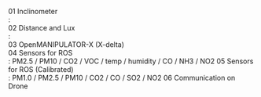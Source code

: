 01 Inclinometer  
 :  
02 Distance and Lux  
 :  
03 OpenMANIPULATOR-X (X-delta)  
04 Sensors for ROS  
 : PM2.5 / PM10 / CO2 / VOC / temp / humidity / CO / NH3 / NO2
05 Sensors for ROS (Calibrated)  
 : PM1.0 / PM2.5 / PM10 / CO2 / CO / SO2 / NO2
06 Communication on Drone  
